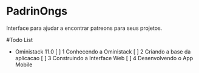 # PadrinOngs
Interface para ajudar a encontrar patreons para seus projetos.

#Todo List

- Oministack 11.0
[ ] 1 Conhecendo a Oministack
[ ] 2 Criando a base da aplicacao
[ ] 3 Construindo a Interface Web
[ ] 4 Desenvolvendo o App Mobile

